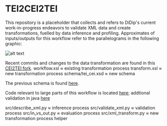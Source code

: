 # TEI2CEI2TEI
This repository is a placeholder that collects and refers to DiDip's current work-in-progress endeavors to validate XML data and create transformations, fuelled by data inference and profiling. Approximates of inputs/outputs for this workflow refer to the parallelograms in the following graphic:

![alt text](https://raw.githubusercontent.com/Didip-eu/TEI2CEI2TEI/main/workflow.svg)


Recent commits and changes to the data transformation are found in this [CEI2TEI fork](https://github.com/flamminger/CEI2TEI/tree/develop).
workflow.xsl ≈ existing transformation process
transform.xsl ≈ new transformation process
schema/tei_cei.xsd ≈ new schema

The previous schema is found [here](https://github.com/icaruseu/mom-ca/tree/888a9a1e92fc62fbd02efc2feceab23b7d885dc9/my/XRX/src/mom/app/cei/xsd).

Code relevant to large parts of this workflow is located [here](https://github.com/flamminger/2tei-validation); addtional validation in java [here](https://github.com/flamminger/2tei-rncValidation)

src/describe_xml.py ≈ inference process
src/validate_xml.py ≈ validation process
src/in_vs_out.py  ≈ evaluation process
src/xml_transform.py ≈ new transformation process helper
